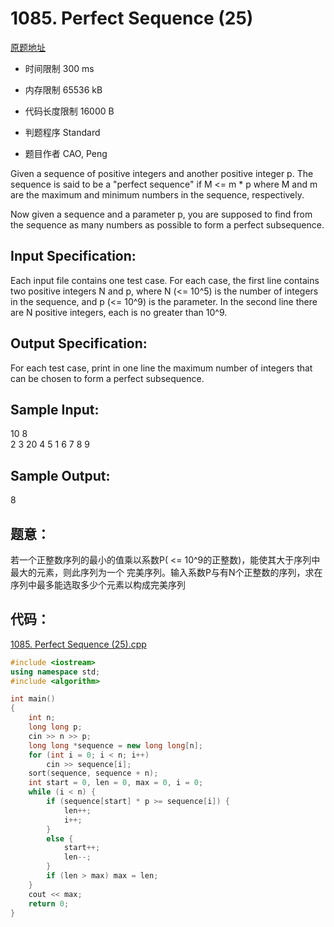 ﻿# 1085. Perfect Sequence (25)

[原题地址](https://www.patest.cn/contests/pat-a-practise/1085)

* 时间限制 300 ms

* 内存限制 65536 kB

* 代码长度限制 16000 B

* 判题程序 Standard 

* 题目作者 CAO, Peng



Given a sequence of positive integers and another positive integer p. The sequence is said to 
be a "perfect sequence" if M <= m * p where M and m are the maximum and minimum numbers in the 
sequence, respectively. 

Now given a sequence and a parameter p, you are supposed to find from the sequence as many numbers 
as possible to form a perfect subsequence. 



## Input Specification: 

Each input file contains one test case. For each case, the first line contains two positive integers 
N and p, where N (<= 10^5) is the number of integers in the sequence, and p (<= 10^9) is the parameter. 
In the second line there are N positive integers, each is no greater than 10^9.


## Output Specification: 

For each test case, print in one line the maximum number of integers that can be chosen to form a 
perfect subsequence.



## Sample Input:

10 8  
2 3 20 4 5 1 6 7 8 9  

## Sample Output:

8  


## 题意：

若一个正整数序列的最小的值乘以系数P( <= 10^9的正整数)，能使其大于序列中最大的元素，则此序列为一个
完美序列。输入系数P与有N个正整数的序列，求在序列中最多能选取多少个元素以构成完美序列


## 代码：


[1085. Perfect Sequence (25).cpp](https://github.com/jerrykcode/PAT-Practise/blob/master/PAT%20Advanced%20Level%20Practise/1085.%20Perfect%20Sequence%20(25)/1085.%20Perfect%20Sequence%20(25).cpp)

```cpp
#include <iostream>
using namespace std;
#include <algorithm>

int main()
{
	int n;
	long long p;
	cin >> n >> p;
	long long *sequence = new long long[n];
	for (int i = 0; i < n; i++)
		cin >> sequence[i];
	sort(sequence, sequence + n);
	int start = 0, len = 0, max = 0, i = 0;
	while (i < n) {
		if (sequence[start] * p >= sequence[i]) {
			len++;
			i++;
		}
		else {
			start++;
			len--;
		}
		if (len > max) max = len;
	}
	cout << max;
    return 0;
}
```
